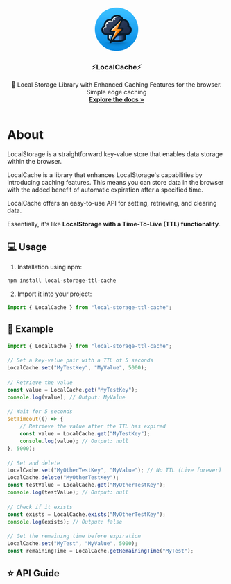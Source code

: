 <br />
<div align="center">
  <a >
    <img src="git/logo.jpg" alt="Logo" width="100" height="100" style="border-radius: 100%">
  </a>

  <h3 align="center">⚡LocalCache⚡</h3>

  <p align="center">
    🤖 Local Storage Library with Enhanced Caching Features for the browser. 
    <br>Simple edge caching
    <br />
    <a href="https://github.com//Samuel-Hinchliffe/LocalCache"><strong>Explore the docs »</strong></a>
    <br />
    <br />
  </p>
</div>

# About

LocalStorage is a straightforward key-value store that enables data storage within the browser.

LocalCache is a library that enhances LocalStorage's capabilities by introducing caching features. This means you can store data in the browser with the added benefit of automatic expiration after a specified time.

LocalCache offers an easy-to-use API for setting, retrieving, and clearing data.

Essentially, it's like **LocalStorage with a Time-To-Live (TTL) functionality**.

## 💻 Usage

1. Installation using npm:

```bash
npm install local-storage-ttl-cache
```

2. Import it into your project:

```javascript
import { LocalCache } from "local-storage-ttl-cache";
```

## 🤖 Example

```javascript
import { LocalCache } from "local-storage-ttl-cache";

// Set a key-value pair with a TTL of 5 seconds
LocalCache.set("MyTestKey", "MyValue", 5000);

// Retrieve the value
const value = LocalCache.get("MyTestKey");
console.log(value); // Output: MyValue

// Wait for 5 seconds
setTimeout(() => {
	// Retrieve the value after the TTL has expired
	const value = LocalCache.get("MyTestKey");
	console.log(value); // Output: null
}, 5000);

// Set and delete
LocalCache.set("MyOtherTestKey", "MyValue"); // No TTL (Live forever)
LocalCache.delete("MyOtherTestKey");
const testValue = LocalCache.get("MyOtherTestKey");
console.log(testValue); // Output: null

// Check if it exists
const exists = LocalCache.exists("MyOtherTestKey");
console.log(exists); // Output: false

// Get the remaining time before expiration
LocalCache.set("MyTest", "MyValue", 5000);
const remainingTime = LocalCache.getRemainingTime("MyTest");
```

## ⭐ API Guide

```

```
